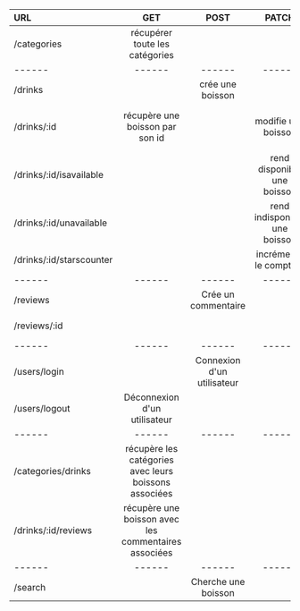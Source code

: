 | URL                      | GET                                                     | POST                             | PATCH                         | DELETE                                            |
| :------------------------| :-----------------------------------------------------: | :------------------------------: | :---------------------------: | :-----------------------------------------------: |
| /categories              | récupérer toute les catégories                          |                                  |                               |                                                   |
| ------                   | ------                                                  | ------                           | ------                        | ------                                            |
| /drinks                  |                                                         | crée une boisson                 |                               |                                                   |
| /drinks/:id              | récupère une boisson par son id                         |                                  | modifie une boisson           | supprime une boisson et les commentaires associés |
| /drinks/:id/isavailable  |                                                         |                                  | rend disponible une boisson   |                                                   |
| /drinks/:id/unavailable  |                                                         |                                  | rend indisponible une boisson |                                                   |
| /drinks/:id/starscounter |                                                         |                                  | incrémente le compteur        |                                                   |
| ------                   | ------                                                  | ------                           | ------                        | ------                                            |
| /reviews                 |                                                         | Crée un commentaire              |                               |                                                   |
| /reviews/:id             |                                                         |                                  |                               | supprime un commentaire                           |
| ------                   | ------                                                  | ------                           | ------                        | ------                                            |
| /users/login             |                                                         | Connexion d'un utilisateur       |                               |                                                   |
| /users/logout            | Déconnexion d'un utilisateur                            |                                  |                               |                                                   |
| ------                   | ------                                                  | ------                           | ------                        | ------                                            |
| /categories/drinks       | récupère les catégories avec leurs boissons associées   |                                  |                               |                                                   |
| /drinks/:id/reviews      | récupère une boisson avec les commentaires associées    |                                  |                               |                                                   |
| ------                   | ------                                                  | ------                           | ------                        | ------                                            |
| /search                  |                                                         | Cherche une boisson              |                               |                                                   |